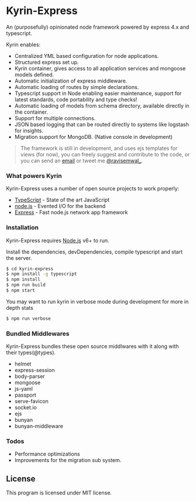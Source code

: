 # Kyrin-Express
An (purposefully) opinionated node framework powered by express 4.x and typescript. 

Kyrin enables:
  - Centralized YML based configuration for node applications.
  - Structured express set up.
  - Kyrin container, gives access to all application services and mongoose models defined.
  - Automatic initialization of express middleware.
  - Automatic loading of routes by simple declarations.
  - Typescript support in Node enabling easier maintenance, support for latest standards, code portability and type checks!
  - Automatic loading of models from schema directory, available directly in the container.
  - Support for multiple connections.
  - JSON based logging that can be routed directly to systems like logstash for insights.
  - Migration support for MongoDB. (Native console in development)

> The framework is still in development, and uses ejs templates for views (for now), you can freely suggest and contribute to the code, or you can send an [email] or tweet me [@ravisemwal_].


### What powers Kyrin

Kyrin-Express uses a number of open source projects to work properly:

* [TypeScript] - State of the art JavaScript
* [node.js] - Evented I/O for the backend
* [Express] - Fast node.js network app framework

### Installation

Kyrin-Express requires [Node.js](https://nodejs.org/) v6+ to run.

Install the dependencies, devDependencies, compile typescript and start the server.

```sh
$ cd kyrin-express
$ npm install -g typescript
$ npm install
$ npm run build
$ npm start
```
You may want to run kyrin in verbose mode during development for more in depth stats

```sh
$ npm run verbose
```

### Bundled Middlewares

Kyrin-Express bundles these open source middlwares with it along with their types(@types).

* helmet
* express-session
* body-parser
* mongoose
* js-yaml
* passport
* serve-favicon
* socket.io
* ejs
* bunyan
* bunyan-middleware

### Todos
 - Performance optimizations
 - Improvements for the migration sub system.

License
----
This program is licensed under MIT license.


[//]: # (These are reference links used in the body of this note and get stripped out when the markdown processor does its job. There is no need to format nicely because it shouldn't be seen. Thanks SO - http://stackoverflow.com/questions/4823468/store-comments-in-markdown-syntax)


   [email]: <mailto:ravisemwal@outlook.com>
   [git-repo-url]: <https://github.com/nodejs/node>
   [TypeScript]: <https://www.typescriptlang.org/>
   [node.js]: <http://nodejs.org>

   [express]: <http://expressjs.com>

   [@ravisemwal_]: <https://twitter.com/ravisemwal_>
